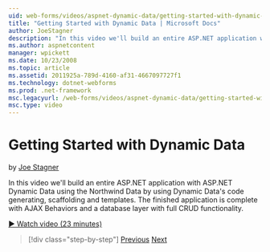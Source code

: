 ```yaml
---
uid: web-forms/videos/aspnet-dynamic-data/getting-started-with-dynamic-data
title: "Getting Started with Dynamic Data | Microsoft Docs"
author: JoeStagner
description: "In this video we'll build an entire ASP.NET application with ASP.NET Dynamic Data using the Northwind Data by using Dynamic Data's code generating, scaffoldi..."
ms.author: aspnetcontent
manager: wpickett
ms.date: 10/23/2008
ms.topic: article
ms.assetid: 2011925a-789d-4160-af31-4667097727f1
ms.technology: dotnet-webforms
ms.prod: .net-framework
msc.legacyurl: /web-forms/videos/aspnet-dynamic-data/getting-started-with-dynamic-data
msc.type: video
---
```

Getting Started with Dynamic Data
====================
by [Joe Stagner](https://github.com/JoeStagner)

In this video we'll build an entire ASP.NET application with ASP.NET Dynamic Data using the Northwind Data by using Dynamic Data's code generating, scaffolding and templates. The finished application is complete with AJAX Behaviors and a database layer with full CRUD functionality.

[&#9654; Watch video (23 minutes)](https://channel9.msdn.com/Blogs/ASP-NET-Site-Videos/getting-started-with-dynamic-data)

>[!div class="step-by-step"]
[Previous](how-do-i-use-a-dynamiccontrol-in-listview-and-detailsview-controls.md)
[Next](begin-editing-the-templates-in-aspnet-dynamic-data-applications.md)